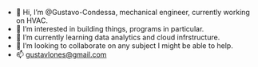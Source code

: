 - 👋 Hi, I’m @Gustavo-Condessa, mechanical engineer, currently working on HVAC.
- 👀 I’m interested in building things, programs in particular.
- 🌱 I’m currently learning data analytics and cloud infrstructure.
- 💞️ I’m looking to collaborate on any subject I might be able to help.
- 📫 gustavlones@gmail.com

<!---
Gustavo-Condessa/Gustavo-Condessa is a ✨ special ✨ repository because its `README.md` (this file) appears on your GitHub profile.
You can click the Preview link to take a look at your changes.
--->
